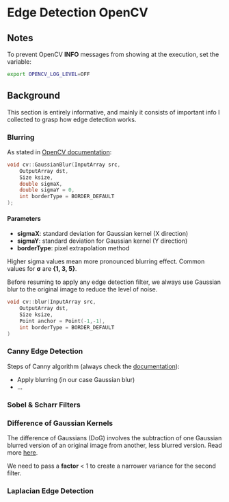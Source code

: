# Edge Detection OpenCV

## Notes

To prevent OpenCV **INFO** messages from showing at the execution, set the variable:

```bash
export OPENCV_LOG_LEVEL=OFF
```

## Background

This section is entirely informative, and mainly it consists of important info I collected to grasp how edge detection works.

### Blurring

As stated in [OpenCV documentation](https://docs.opencv.org/4.x/d4/d86/group__imgproc__filter.html#gaabe8c836e97159a9193fb0b11ac52cf1):

```c++
void cv::GaussianBlur(InputArray src,
    OutputArray dst,
    Size ksize,
    double sigmaX,
    double sigmaY = 0,
    int borderType = BORDER_DEFAULT 
);
```

#### Parameters

- **sigmaX**: standard deviation for Gaussian kernel (X direction)
- **sigmaY**: standard deviation for Gaussian kernel (Y direction)
- **borderType**: pixel extrapolation method

Higher sigma values mean more pronounced blurring effect. Common values for **σ** are **{1, 3, 5}**.

Before resuming to apply any edge detection filter, we always use Gaussian blur to the original image to reduce the level of noise.

```c++
void cv::blur(InputArray src,
    OutputArray dst,
    Size ksize,
    Point anchor = Point(-1,-1),
    int borderType = BORDER_DEFAULT 
)
```

### Canny Edge Detection

Steps of Canny algorithm (always check the [documentation](https://docs.opencv.org/3.4/da/d5c/tutorial_canny_detector.html)):

- Apply blurring (in our case Gaussian blur)
- ...

### Sobel & Scharr Filters

### Difference of Gaussian Kernels

The difference of Gaussians (DoG) involves the subtraction of one Gaussian blurred version of an original image from another, less blurred version. Read more [here](https://en.wikipedia.org/wiki/Difference_of_Gaussians).

We need to pass a **factor** < 1 to create a narrower variance for the second filter.

### Laplacian Edge Detection
